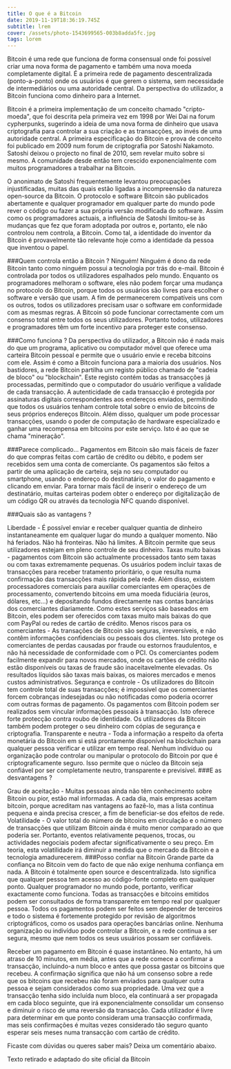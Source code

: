 ```yaml
---
title: O que é a Bitcoin
date: 2019-11-19T18:36:19.745Z
subtitle: lrem
cover: /assets/photo-1543699565-003b8adda5fc.jpg
tags: lorem
---
```

Bitcoin é uma rede que funciona de forma consensual onde foi possível criar uma nova forma de pagamento e também uma nova moeda completamente digital. É a primeira rede de pagamento descentralizada (ponto-a-ponto) onde os usuários é que gerem o sistema, sem necessidade de intermediários ou uma autoridade central. Da perspectiva do utilizador, a Bitcoin funciona como dinheiro para a Internet.

Bitcoin é a primeira implementação de um conceito chamado "cripto-moeda", que foi descrita pela primeira vez em 1998 por Wei Dai na forum cypherpunks, sugerindo a ideia de uma nova forma de dinheiro que usava criptografia para controlar a sua criação e as transacções, ao invés de uma autoridade central. A primeira especificação do Bitcoin e prova de conceito foi publicado em 2009 num forum de criptografia por Satoshi Nakamoto. Satoshi deixou o projecto no final de 2010, sem revelar muito sobre si mesmo. A comunidade desde então tem crescido exponencialmente com muitos programadores a trabalhar na Bitcoin.

O anonimato de Satoshi frequentemente levantou preocupações injustificadas, muitas das quais estão ligadas a incompreensão da natureza open-source da Bitcoin. O protocolo e software Bitcoin são publicados abertamente e qualquer programador em qualquer parte do mundo pode rever o código ou fazer a sua própria versão modificada do software. Assim como os programadores actuais, a influência de Satoshi limitou-se às mudanças que fez que foram adoptada por outros e, portanto, ele não controlou nem controla, a Bitcoin. Como tal, a identidade do inventor da Bitcoin é provavelmente tão relevante hoje como a identidade da pessoa que inventou o papel.

###Quem controla então a Bitcoin ? Ninguém! Ninguém é dono da rede Bitcoin tanto como ninguém possui a tecnologia por trás do e-mail. Bitcoin é controlada por todos os utilizadores espalhados pelo mundo. Enquanto os programadores melhoram o software, eles não podem forçar uma mudança no protocolo do Bitcoin, porque todos os usuários são livres para escolher o software e versão que usam. A fim de permanecerem compatíveis uns com os outros, todos os utilizadores precisam usar o software em conformidade com as mesmas regras. A Bitcoin só pode funcionar correctamente com um consenso total entre todos os seus utilizadores. Portanto todos, utilizadores e programadores têm um forte incentivo para proteger este consenso.

###Como funciona ? Da perspectiva do utilizador, a Bitcoin não é nada mais do que um programa, aplicativo ou computador móvel que oferece uma carteira Bitcoin pessoal e permite que o usuário envie e receba bitcoins com ele. Assim é como a Bitcoin funciona para a maioria dos usuários. Nos bastidores, a rede Bitcoin partilha um registo público chamado de "cadeia de bloco" ou "blockchain". Este registo contém todas as transacções já processadas​​, permitindo que o computador do usuário verifique a validade de cada transacção. A autenticidade de cada transacção é protegida por assinaturas digitais correspondentes aos endereços enviados, permitindo que todos os usuários tenham controle total sobre o envio de bitcoins de seus próprios endereços Bitcoin. Além disso, qualquer um pode processar transacções, usando o poder de computação de hardware especializado e ganhar uma recompensa em bitcoins por este serviço. Isto é ao que se chama "mineração".

###Parece complicado... Pagamentos em Bitcoin são mais fáceis de fazer do que compras feitas com cartão de crédito ou débito, e podem ser recebidos sem uma conta de comerciante. Os pagamentos são feitos a partir de uma aplicação de carteira, seja no seu computador ou smartphone, usando o endereço do destinatário, o valor do pagamento e clicando em enviar. Para tornar mais fácil de inserir o endereço de um destinatário, muitas carteiras podem obter o endereço por digitalização de um código QR ​​ou através da tecnologia NFC quando disponível.

###Quais são as vantagens ?

Liberdade - É possível enviar e receber qualquer quantia de dinheiro instantaneamente em qualquer lugar do mundo a qualquer momento. Não há feriados. Não há fronteiras. Não há limites. A Bitcoin permite que seus utilizadores estejam em pleno controle de seu dinheiro.
Taxas muito baixas - pagamentos com Bitcoin são actualmente processados tanto sem taxas ou com taxas extremamente pequenas. Os usuários podem incluir taxas de transacções para receber tratamento prioritário, o que resulta numa confirmação das transacções mais rápida pela rede. Além disso, existem processadores comerciais para auxiliar comerciantes em operações de processamento, convertendo bitcoins em uma moeda fiduciária (euros, dólares, etc...) e depositando fundos directamente nas contas bancárias dos comerciantes diariamente. Como estes serviços são baseados em Bitcoin, eles podem ser oferecidos com taxas muito mais baixas do que com PayPal ou redes de cartão de crédito.
Menos riscos para os comerciantes - As transações de Bitcoin são seguras, irreversíveis, e não contêm informações confidenciais ou pessoais dos clientes. Isto protege os comerciantes de perdas causadas por fraude ou estornos fraudulentos, e não há necessidade de conformidade com o PCI. Os comerciantes podem facilmente expandir para novos mercados, onde os cartões de crédito não estão disponíveis ou taxas de fraude são inaceitavelmente elevadas. Os resultados líquidos são taxas mais baixas, os maiores mercados e menos custos administrativos.
Segurança e controle - Os utilizadores do Bitcoin tem controle total de suas transacções; é impossível que os comerciantes forcem cobranças indesejadas ou não notificadas como poderia ocorrer com outras formas de pagamento. Os pagamentos com Bitcoin podem ser realizados sem vincular informações pessoais à transacção. Isto oferece forte protecção contra roubo de identidade. Os utilizadores da Bitcoin também podem proteger o seu dinheiro com cópias de segurança e criptografia.
Transparente e neutra - Toda a informação a respeito da oferta monetária do Bitcoin em si está prontamente disponível na blockchain para qualquer pessoa verificar e utilizar em tempo real. Nenhum indivíduo ou organização pode controlar ou manipular o protocolo do Bitcoin por que é criptograficamente seguro. Isso permite que o núcleo da Bitcoin seja confiável por ser completamente neutro, transparente e previsível.
###E as desvantagens ?

Grau de aceitação - Muitas pessoas ainda não têm conhecimento sobre Bitcoin ou pior, estão mal informadas. A cada dia, mais empresas aceitam bitcoin, porque acreditam nas vantagens ao fazê-lo, mas a lista continua pequena e ainda precisa crescer, a fim de beneficiar-se dos efeitos de rede.
Volatilidade - O valor total do número de bitcoins em circulação e o número de transacções que utilizam Bitcoin ainda é muito menor comparado ao que poderia ser. Portanto, eventos relativamente pequenos, trocas, ou actividades negociais podem afectar significativamente o seu preço. Em teoria, esta volatilidade irá diminuir a medida que o mercado da Bitcoin e a tecnologia amadurecerem.
###Posso confiar na Bitcoin Grande parte da confiança no Bitcoin vem do facto de que não exige nenhuma confiança em nada. A Bitcoin é totalmente open source e descentralizada. Isto significa que qualquer pessoa tem acesso ao código-fonte completo em qualquer ponto. Qualquer programador no mundo pode, portanto, verificar exactamente como funciona. Todas as transacções e bitcoins emitidos podem ser consultados de forma transparente em tempo real por qualquer pessoa. Todos os pagamentos podem ser feitos sem depender de terceiros e todo o sistema é fortemente protegido por revisão de algoritmos criptográficos, como os usados ​​para operações bancárias online. Nenhuma organização ou indivíduo pode controlar a Bitcoin, e a rede continua a ser segura, mesmo que nem todos os seus usuários possam ser confiáveis.

Receber um pagamento em Bitcoin é quase instantâneo. No entanto, há um atraso de 10 minutos, em média, antes que a rede comece a confirmar a transacção, incluindo-a num bloco e antes que possa gastar os bitcoins que recebeu. A confirmação significa que não há um consenso sobre a rede que os bitcoins que recebeu não foram enviados para qualquer outra pessoa e sejam considerados como sua propriedade. Uma vez que a transacção tenha sido incluída num bloco, ela continuará a ser propagada em cada bloco seguinte, que irá exponencialmente consolidar um consenso e diminuir o risco de uma reversão da transacção. Cada utilizador é livre para determinar em que ponto consideram uma transacção confirmada, mas seis confirmações é muitas vezes considerado tão seguro quanto esperar seis meses numa transacção com cartão de crédito.

Ficaste com dúvidas ou queres saber mais? Deixa um comentário abaixo.

Texto retirado e adaptado do site oficial da Bitcoin

